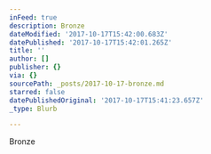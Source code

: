 ```yaml
---
inFeed: true
description: Bronze
dateModified: '2017-10-17T15:42:00.683Z'
datePublished: '2017-10-17T15:42:01.265Z'
title: ''
author: []
publisher: {}
via: {}
sourcePath: _posts/2017-10-17-bronze.md
starred: false
datePublishedOriginal: '2017-10-17T15:41:23.657Z'
_type: Blurb

---
```

Bronze